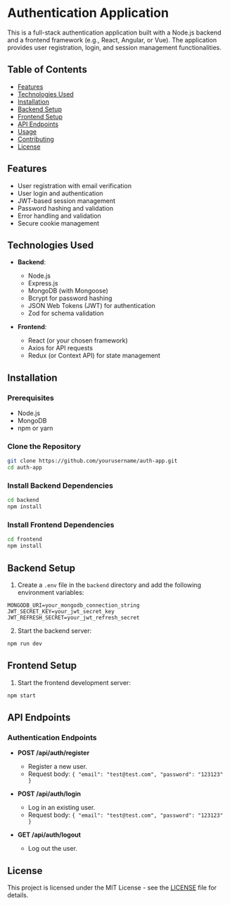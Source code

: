 # Authentication Application

This is a full-stack authentication application built with a Node.js backend and a frontend framework (e.g., React, Angular, or Vue). The application provides user registration, login, and session management functionalities.

## Table of Contents

- [Features](#features)
- [Technologies Used](#technologies-used)
- [Installation](#installation)
- [Backend Setup](#backend-setup)
- [Frontend Setup](#frontend-setup)
- [API Endpoints](#api-endpoints)
- [Usage](#usage)
- [Contributing](#contributing)
- [License](#license)

## Features

- User registration with email verification
- User login and authentication
- JWT-based session management
- Password hashing and validation
- Error handling and validation
- Secure cookie management

## Technologies Used

- **Backend**:

  - Node.js
  - Express.js
  - MongoDB (with Mongoose)
  - Bcrypt for password hashing
  - JSON Web Tokens (JWT) for authentication
  - Zod for schema validation

- **Frontend**:
  - React (or your chosen framework)
  - Axios for API requests
  - Redux (or Context API) for state management

## Installation

### Prerequisites

- Node.js
- MongoDB
- npm or yarn

### Clone the Repository

```bash
git clone https://github.com/yourusername/auth-app.git
cd auth-app
```

### Install Backend Dependencies

```bash
cd backend
npm install
```

### Install Frontend Dependencies

```bash
cd frontend
npm install
```

## Backend Setup

1. Create a `.env` file in the `backend` directory and add the following environment variables:

```
MONGODB_URI=your_mongodb_connection_string
JWT_SECRET_KEY=your_jwt_secret_key
JWT_REFRESH_SECRET=your_jwt_refresh_secret
```

2. Start the backend server:

```bash
npm run dev
```

## Frontend Setup

1. Start the frontend development server:

```bash
npm start
```

## API Endpoints

### Authentication Endpoints

- **POST /api/auth/register**

  - Register a new user.
  - Request body: `{ "email": "test@test.com", "password": "123123" }`

- **POST /api/auth/login**

  - Log in an existing user.
  - Request body: `{ "email": "test@test.com", "password": "123123" }`

- **GET /api/auth/logout**
  - Log out the user.

## License

This project is licensed under the MIT License - see the [LICENSE](LICENSE) file for details.
